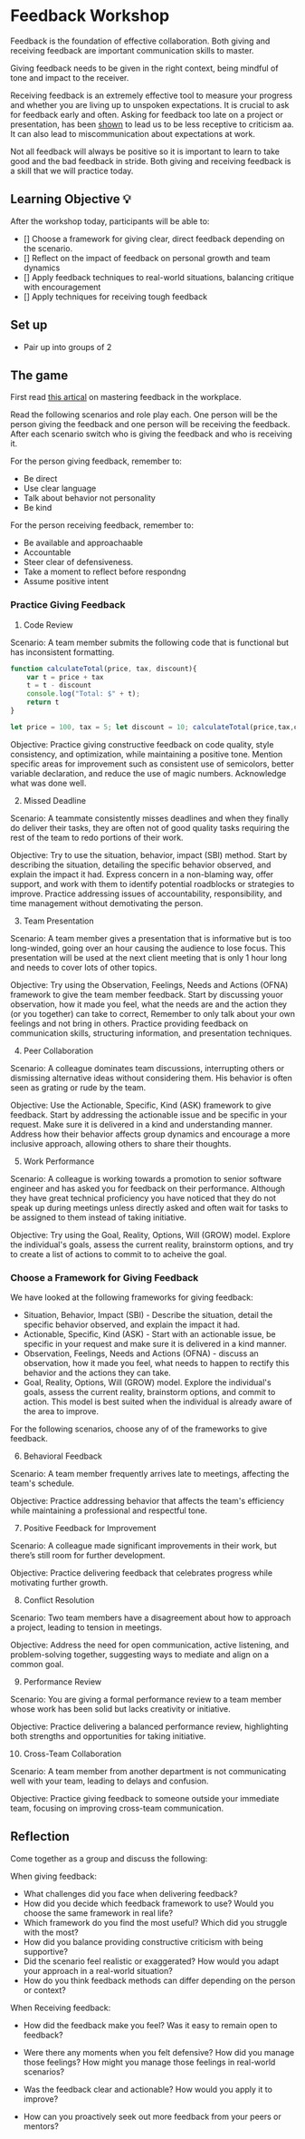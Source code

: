 # Feedback Workshop

Feedback is the foundation of effective collaboration. Both giving and receiving feedback are important communication skills to master. 

Giving feedback needs to be given in the right context, being mindful of tone and impact to the receiver.

Receiving feedback is an extremely effective tool to measure your progress and whether you are living up to unspoken expectations. It is crucial to ask for feedback early and often. Asking for feedback too late on a project or presentation, has been [shown](https://hbr.org/2023/06/the-right-time-to-ask-for-feedback#:~:text=The%20best%20approach%20is%20to,annual%20performance%20review%20rolls%20around.) to lead us to be less receptive to criticism aa. It can also lead to miscommunication about expectations at work.

Not all feedback will always be positive so it is important to learn to take good and the bad feedback in stride. Both giving and receiving feedback is a skill that we will practice today.

## Learning Objective 💡

After the workshop today, participants will be able to:

- [] Choose a framework for giving clear, direct feedback depending on the scenario.
- [] Reflect on the impact of feedback on personal growth and team dynamics
- [] Apply feedback techniques to real-world situations, balancing critique with encouragement
- [] Apply techniques for receiving tough feedback

## Set up

- Pair up into groups of 2

## The game

First read [this artical](https://tanzu.vmware.com/content/blog/mastering-feedback-in-the-workplace) on mastering feedback in the workplace. 

Read the following scenarios and role play each. One person will be the person giving the feedback and one person will be receiving the feedback. After each scenario switch who is giving the feedback and who is receiving it.

For the person giving feedback, remember to:
- Be direct
- Use clear language
- Talk about behavior not personality
- Be kind

For the person receiving feedback, remember to:
- Be available and approachaable
- Accountable
- Steer clear of defensiveness. 
- Take a moment to reflect before respondng
- Assume positive intent

### Practice Giving Feedback

1. Code Review

Scenario: A team member submits the following code that is functional but has inconsistent formatting.

```javascript
function calculateTotal(price, tax, discount){
    var t = price + tax
    t = t - discount
    console.log("Total: $" + t);
    return t
}

let price = 100, tax = 5; let discount = 10; calculateTotal(price,tax,discount);
```

Objective: Practice giving constructive feedback on code quality, style consistency, and optimization, while maintaining a positive tone. Mention specific areas for improvement such as consistent use of semicolors, better variable declaration, and reduce the use of magic numbers. Acknowledge what was done well. 

2. Missed Deadline

Scenario: A teammate consistently misses deadlines and when they finally do deliver their tasks, they are often not of good quality tasks requiring the rest of the team to redo portions of their work.

Objective: Try to use the situation, behavior, impact (SBI) method. Start by describing the situation, detailing the specific behavior observed, and explain the impact it had. Express concern in a non-blaming way, offer support, and work with them to identify potential roadblocks or strategies to improve. Practice addressing issues of accountability, responsibility, and time management without demotivating the person.

3. Team Presentation

Scenario: A team member gives a presentation that is informative but is too long-winded, going over an hour causing the audience to lose focus. This presentation will be used at the next client meeting that is only 1 hour long and needs to cover lots of other topics. 

Objective: Try using the Observation, Feelings, Needs and Actions (OFNA) framework to give the team member feedback. Start by discussing youor observation, how it made you feel, what the needs are and the action they (or you together) can take to correct, Remember to only talk about your own feelings and not bring in others. Practice providing feedback on communication skills, structuring information, and presentation techniques.

4. Peer Collaboration

Scenario: A colleague dominates team discussions, interrupting others or dismissing alternative ideas without considering them. His behavior is often seen as grating or rude by the team.

Objective: Use the Actionable, Specific, Kind (ASK) framework to give feedback. Start by addressing the actionable issue and be specific in your request. Make sure it is delivered in a kind and understanding manner. Address how their behavior affects group dynamics and encourage a more inclusive approach, allowing others to share their thoughts.

5. Work Performance

Scenario: A colleague is working towards a promotion to senior software engineer and has asked you for feedback on their performance. Although they have great technical proficiency you have noticed that they do not speak up during meetings unless directly asked and often wait for tasks to be assigned to them instead of taking initiative.

Objective: Try using the Goal, Reality, Options, Will (GROW) model. Explore the individual's goals, assess the current reality, brainstorm options, and try to create a list of actions to commit to to acheive the goal. 

### Choose a Framework for Giving Feedback

We have looked at the following frameworks for giving feedback:
- Situation, Behavior, Impact (SBI) - Describe the situation, detail the specific behavior observed, and explain the impact it had.
- Actionable, Specific, Kind (ASK) - Start with an actionable issue, be specific in your request and make sure it is delivered in a kind manner.
- Observation, Feelings, Needs and Actions (OFNA) - discuss an observation, how it made you feel, what needs to happen to rectify this behavior and the actions they can take.
- Goal, Reality, Options, Will (GROW) model. Explore the individual's goals, assess the current reality, brainstorm options, and commit to action. This model is best suited when the individual is already aware of the area to improve. 

For the following scenarios, choose any of of the frameworks to give feedback. 

6. Behavioral Feedback

Scenario: A team member frequently arrives late to meetings, affecting the team's schedule.

Objective: Practice addressing behavior that affects the team's efficiency while maintaining a professional and respectful tone.

7. Positive Feedback for Improvement

Scenario: A colleague made significant improvements in their work, but there’s still room for further development.

Objective: Practice delivering feedback that celebrates progress while motivating further growth.

8. Conflict Resolution

Scenario: Two team members have a disagreement about how to approach a project, leading to tension in meetings.

Objective: Address the need for open communication, active listening, and problem-solving together, suggesting ways to mediate and align on a common goal.

9. Performance Review

Scenario: You are giving a formal performance review to a team member whose work has been solid but lacks creativity or initiative.

Objective: Practice delivering a balanced performance review, highlighting both strengths and opportunities for taking initiative.

10. Cross-Team Collaboration

Scenario: A team member from another department is not communicating well with your team, leading to delays and confusion.

Objective: Practice giving feedback to someone outside your immediate team, focusing on improving cross-team communication.

## Reflection

Come together as a group and discuss the following:

When giving feedback:
- What challenges did you face when delivering feedback?
- How did you decide which feedback framework to use? Would you choose the same framework in real life?
- Which framework do you find the most useful? Which did you struggle with the most?
- How did you balance providing constructive criticism with being supportive?
- Did the scenario feel realistic or exaggerated? How would you adapt your approach in a real-world situation?
- How do you think feedback methods can differ depending on the person or context?

When Receiving feedback:
- How did the feedback make you feel? Was it easy to remain open to feedback?
- Were there any moments when you felt defensive? How did you manage those feelings? How might you manage those feelings in real-world scenarios?
- Was the feedback clear and actionable? How would you apply it to improve?

- How can you proactively seek out more feedback from your peers or mentors?
